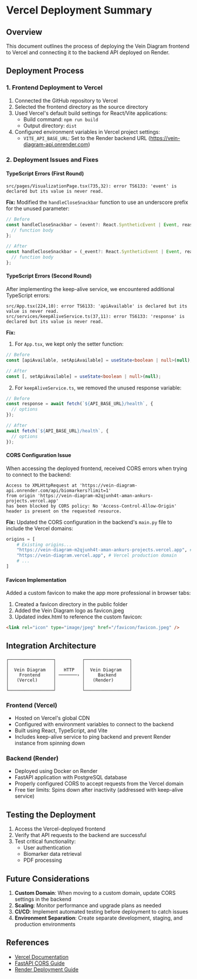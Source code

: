 # Vercel Deployment Summary

## Overview

This document outlines the process of deploying the Vein Diagram frontend to Vercel and connecting it to the backend API deployed on Render.

## Deployment Process

### 1. Frontend Deployment to Vercel

1. Connected the GitHub repository to Vercel
2. Selected the frontend directory as the source directory
3. Used Vercel's default build settings for React/Vite applications:
   - Build command: `npm run build`
   - Output directory: `dist`
4. Configured environment variables in Vercel project settings:
   - `VITE_API_BASE_URL`: Set to the Render backend URL (https://vein-diagram-api.onrender.com)

### 2. Deployment Issues and Fixes

#### TypeScript Errors (First Round)

```
src/pages/VisualizationPage.tsx(735,32): error TS6133: 'event' is declared but its value is never read.
```

**Fix:** Modified the `handleCloseSnackbar` function to use an underscore prefix for the unused parameter:

```typescript
// Before
const handleCloseSnackbar = (event?: React.SyntheticEvent | Event, reason?: string) => {
  // function body
};

// After
const handleCloseSnackbar = (_event?: React.SyntheticEvent | Event, reason?: string) => {
  // function body
};
```

#### TypeScript Errors (Second Round)

After implementing the keep-alive service, we encountered additional TypeScript errors:

```
src/App.tsx(224,10): error TS6133: 'apiAvailable' is declared but its value is never read.
src/services/keepAliveService.ts(37,11): error TS6133: 'response' is declared but its value is never read.
```

**Fix:** 
1. For `App.tsx`, we kept only the setter function:
```typescript
// Before
const [apiAvailable, setApiAvailable] = useState<boolean | null>(null);

// After
const [, setApiAvailable] = useState<boolean | null>(null);
```

2. For `keepAliveService.ts`, we removed the unused response variable:
```typescript
// Before
const response = await fetch(`${API_BASE_URL}/health`, {
  // options
});

// After
await fetch(`${API_BASE_URL}/health`, {
  // options
});
```

#### CORS Configuration Issue

When accessing the deployed frontend, received CORS errors when trying to connect to the backend:

```
Access to XMLHttpRequest at 'https://vein-diagram-api.onrender.com/api/biomarkers?limit=1' 
from origin 'https://vein-diagram-m2qjunh4t-aman-ankurs-projects.vercel.app' 
has been blocked by CORS policy: No 'Access-Control-Allow-Origin' header is present on the requested resource.
```

**Fix:** Updated the CORS configuration in the backend's `main.py` file to include the Vercel domains:

```python
origins = [
    # Existing origins...
    "https://vein-diagram-m2qjunh4t-aman-ankurs-projects.vercel.app", # Vercel preview deployment
    "https://vein-diagram.vercel.app", # Vercel production domain
    # ...
]
```

#### Favicon Implementation

Added a custom favicon to make the app more professional in browser tabs:

1. Created a favicon directory in the public folder
2. Added the Vein Diagram logo as favicon.jpeg
3. Updated index.html to reference the custom favicon:

```html
<link rel="icon" type="image/jpeg" href="/favicon/favicon.jpeg" />
```

## Integration Architecture

```
┌─────────────────┐          ┌─────────────────┐
│                 │          │                 │
│  Vein Diagram   │   HTTP   │  Vein Diagram   │
│    Frontend     │ ───────› │     Backend     │
│   (Vercel)      │          │   (Render)      │
│                 │          │                 │
└─────────────────┘          └─────────────────┘
```

### Frontend (Vercel)
- Hosted on Vercel's global CDN
- Configured with environment variables to connect to the backend
- Built using React, TypeScript, and Vite
- Includes keep-alive service to ping backend and prevent Render instance from spinning down

### Backend (Render)
- Deployed using Docker on Render
- FastAPI application with PostgreSQL database
- Properly configured CORS to accept requests from the Vercel domain
- Free tier limits: Spins down after inactivity (addressed with keep-alive service)

## Testing the Deployment

1. Access the Vercel-deployed frontend
2. Verify that API requests to the backend are successful
3. Test critical functionality:
   - User authentication
   - Biomarker data retrieval
   - PDF processing

## Future Considerations

1. **Custom Domain**: When moving to a custom domain, update CORS settings in the backend
2. **Scaling**: Monitor performance and upgrade plans as needed
3. **CI/CD**: Implement automated testing before deployment to catch issues
4. **Environment Separation**: Create separate development, staging, and production environments

## References

- [Vercel Documentation](https://vercel.com/docs)
- [FastAPI CORS Guide](https://fastapi.tiangolo.com/tutorial/cors/)
- [Render Deployment Guide](https://render.com/docs) 